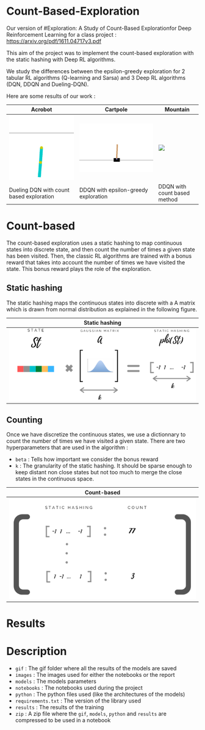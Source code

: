 # Count-Based-Exploration
Our version of #Exploration: A Study of Count-Based Explorationfor Deep Reinforcement Learning for a class project : https://arxiv.org/pdf/1611.04717v3.pdf

This aim of the project was to implement the count-based exploration with the static hashing with Deep RL algorithms. 

We study the differences between the epsilon-greedy exploration for 2 tabular RL algorithms (Q-learning and Sarsa) and 3 Deep RL algorithms (DQN, DDQN and Dueling-DQN). 

Here are some results of our work : 

| Acrobot | Cartpole | Mountain | 
|---| --- | --- |
| ![](/gif/acrobot/dueling_dqn/count_based.gif) | ![](/gif/cartpole/ddqn/epsilon_greedy.gif) | ![](/gif/mountain/ddqn/count_based.gif)   |
| Dueling DQN with count based exploration | DDQN with epsilon-greedy exploration  | DDQN with count based method | 


# Count-based 

The count-based exploration uses a static hashing to map continuous states into discrete state, and then count the number of times a given state has been visited. 
Then, the classic RL algorithms are trained with a bonus reward that takes into account the number of times we have visited the state. This bonus reward plays the role of the exploration. 



## Static hashing

The static hashing maps the continuous states into discrete with a A matrix which is drawn from normal distribution as explained in the following figure. 


| Static hashing |  
|---| 
| ![](/images/static_hashing_logo.png) | 




## Counting 

Once we have discretize the continuous states, we use a dictionnary to count the number of times we have visited a given state. There are two hyperparameters that are used in the algorithm : 
- `beta` : Tells how important we consider the bonus reward
- `k` : The granularity of the static hashing. It should be sparse enough to keep distant non close states but not too much to merge the close states in the continuous space. 


| Count-based |  
|---| 
| ![](/images/count_based_logo.png) | 













# Results 



# Description 

- `gif` : The gif folder where all the results of the models are saved
- `images` : The images used for either the notebooks or the report
- `models` : The models parameters 
- `notebooks` : The notebooks used during the project
- `python` : The python files used (like the architectures of the models)
- `requirements.txt` : The version of the library used
- `results` : The results of the training 
- `zip` : A zip file where the `gif`, `models`, `python` and `results` are compressed to be used in a notebook











